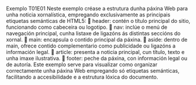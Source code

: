 Exemplo T01E01
Neste exemplo créase a estrutura dunha páxina Web para unha noticia xornalística, empregando
exclusivamente as principais etiquetas semánticas de HTML5:
 header: contén o título principal do sitio, funcionando como cabeceira ou logotipo.
 nav: inclúe o menú de navegación principal, cunha listaxe de ligazóns ás distintas
seccións do xornal.
 main: encapsula o contido principal da páxina.
 aside: dentro de main, ofrece contido complementario como publicidade ou ligazóns
a información legal.
 article: presenta a noticia principal, cun título, texto e unha imaxe ilustrativa.
 footer: peche da páxina, con información legal ou de autoría.
Este exemplo serve para visualizar como organizar correctamente unha páxina Web empregando
só etiquetas semánticas, facilitando a accesibilidade e a estrutura lóxica do documento.